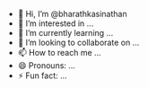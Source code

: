 - 👋 Hi, I’m @bharathkasinathan
- 👀 I’m interested in ...
- 🌱 I’m currently learning ...
- 💞️ I’m looking to collaborate on ...
- 📫 How to reach me ...
- 😄 Pronouns: ...
- ⚡ Fun fact: ...

<!---
bharathkasinathan/bharathkasinathan is a ✨ special ✨ repository because its `README.md` (this file) appears on your GitHub profile.
You can click the Preview link to take a look at your changes.
--->
